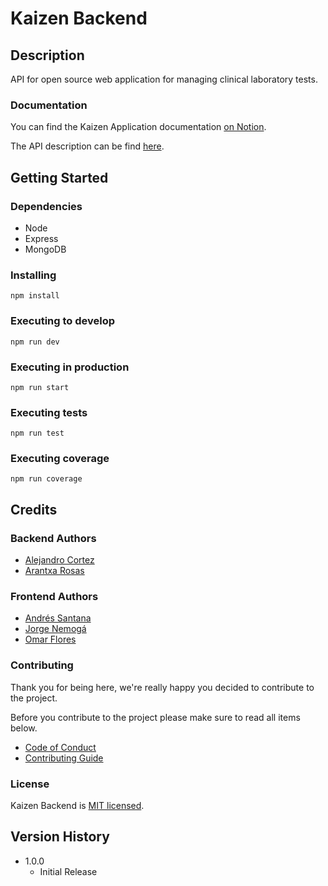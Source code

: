 # Kaizen Backend

## Description

API for open source web application for managing clinical laboratory tests.


### Documentation

You can find the Kaizen Application documentation [on Notion](https://www.notion.so/Kaizen-6174429006e54f2ea3f4569cf95185e5). 

The API description can be find [here](https://documenter.getpostman.com/view/11281492/SzmZdfqW?version=latest).


## Getting Started

### Dependencies

* Node
* Express
* MongoDB

### Installing

```
npm install
```

### Executing to develop

```
npm run dev
```

### Executing in production

```
npm run start
```

### Executing tests

```
npm run test
```

### Executing coverage

```
npm run coverage
```

## Credits

### Backend Authors

* [Alejandro Cortez](https://www.linkedin.com/in/alejandro-cortez/)  
* [Arantxa Rosas](http://aryrosvall.com)

### Frontend Authors

* [Andrés Santana](https://www.linkedin.com/in/andr%C3%A9s-santana-lizcano-a4b960191/)
* [Jorge Nemogá](https://www.linkedin.com/in/jhnemogap/)
* [Omar Flores](https://twitter.com/omarefg)

### Contributing

Thank you for being here, we're really happy you decided to contribute to the project.

Before you contribute to the project please make sure to read all items below.

* [Code of Conduct](/CODE_OF_CONDUCT.md)
* [Contributing Guide](/CONTRIBUTING.md)

### License

Kaizen Backend is [MIT licensed](./LICENSE).

## Version History

* 1.0.0
    * Initial Release
